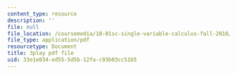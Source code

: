 ```yaml
---
content_type: resource
description: ''
file: null
file_location: /coursemedia/18-01sc-single-variable-calculus-fall-2010/33e1e034ed555d5b12fac93b03cc51b5_JXPe2J069c.pdf
file_type: application/pdf
resourcetype: Document
title: 3play pdf file
uid: 33e1e034-ed55-5d5b-12fa-c93b03cc51b5
---
```


